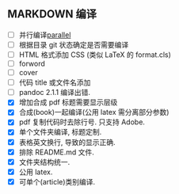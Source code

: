 ## MARKDOWN 编译

- [ ] 并行编译[parallel](http://www.gnu.org/software/parallel/)
- [ ] 根据目录 git 状态确定是否需要编译
- [ ] HTML 格式添加 CSS (类似 LaTeX 的 format.cls)
- [ ] forword
- [ ] cover
- [ ] 代码 title 或文件名添加
- [ ] pandoc 2.1.1 编译出错.
- [x] 增加合成 pdf 标题需要显示层级
- [x] 合成(book)一起编译(公用 latex 需分离部分参数)
- [x] pdf 复制代码时去除行号. 只支持 Adobe.
- [x] 单个文件夹编译, 标题定制.
- [x] 表格英文换行, 导致的显示正确.
- [x] 排除 README.md 文件.
- [x] 文件夹结构统一.
- [x] 公用 latex.
- [x] 可单个(article)类别编译.

